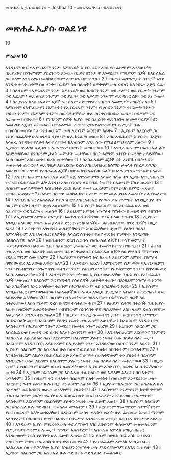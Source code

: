 ﻿
 መጽሐፈ ኢያሱ ወልደ ነዌ - Joshua 10 - መጽሐፍ ቅዱስ ብሉይ ኪዳን
# መጽሐፈ ኢያሱ ወልደ ነዌ
10
### ምዕራፍ 10
እንዲህም ሆነ፤ የኢየሩሳሌም ንጉሥ አዶኒጼዴቅ ኢያሱ ጋይን እንደ ያዘ ፈጽሞም እንዳጠፋት፥ በኢያሪኮና በንጉሥዋም ያደረገውን እንዲሁ በጋይና በንጉሥዋ እንዳደረገ፥ የገባዖንም ሰዎች ከእስራኤል ጋር ሰላም እንዳደረጉ በመካከላቸውም እንደ ሆኑ በሰማ ጊዜ፥
2 ፤ ገባዖን ከመንግሥታት ከተሞች እንደ አንዲቱ ታላቅ ከተማ ስለ ሆነች፥ ከጋይም ስለ በለጠች፥ ሰዎችዋም ሁሉ ኃያላን ስለ ነበሩ፥ እጅግ ፈራ።
3 ፤ ስለዚህም የኢየሩሳሌም ንጉሥ አዶኒጼዴቅ ወደ ኬብሮን ንጉሥ ወደ ሆሃም፥ ወደ የርሙት ንጉሥም ወደ ጲርአም፥ ወደ ለኪሶ ንጉሥም ወደ ያፊዓ፥ ወደ አዶላም ንጉሥም ወደ ዳቤር ልኮ። ወደ እኔ ውጡ፥
4 ፤ ከኢያሱና ከእስራኤልም ልጆች ጋር ሰላም አድርገዋልና ገባዖንን ለመምታት አግዙኝ አለ።
5 ፤ አምስቱም የአሞራውያን ነገሥታት፥ የኢየሩሳሌም ንጉሥ፥ የኬብሮን ንጉሥ፥ የየርሙት ንጉሥ፥ የለኪሶ ንጉሥ፥ የአዶላም ንጉሥ፥ ከሠራዊቶቻቸው ሁሉ ጋር ተሰብስበው ወጡ፥ ከገባዖንም ጋር ሊጋጠሙ ከበቡአት።
6 ፤ የገባዖንም ሰዎች ኢያሱ ወደ ሰፈረበት ወደ ጌልገላ ልከው። ባሪያዎችህን ለመርዳት እጅህን አትመልስ፤ በተራራማው አገር የሚኖሩ የአሞራውያን ነገሥታት ሁሉ ተሰብስበውብናልና ፈጥነህ ወደ እኛ ውጣ አድነንም እርዳንም አሉት።
7 ፤ ኢያሱም ከእርሱም ጋር የነበሩ ሰልፈኞች ሁሉ ጽኑዓን ኃያላኑም ሁሉ ከጌልገላ ወጡ።
8 ፤ እግዚአብሔርም ኢያሱን። በእጅህ አሳልፌ ሰጥቼአቸዋለሁና አትፍራቸው፤ ከእነርሱም አንድ ሰው የሚቋቋምህ የለም አለው።
9 ፤ ኢያሱም ከጌልገላ ሌሊቱን ሁሉ ገሥግሦ በድንገት መጣባቸው።
10 ፤ እግዚአብሔርም በእስራኤል ፊት አስደነገጣቸው፤ በገባዖንም ታላቅ መምታት መታቸው፥ በቤትሖሮንም ዐቀበት በመንገድ አሳደዳቸው፥ እስከ ዓዜቃና እስከ መቄዳ ድረስ መታቸው።
11 ፤ ከእስራኤልም ልጆች ፊት እየሸሹ በቤትሖሮን ቍልቍለት ሲወርዱ፥ ወደ ዓዜቃ እስኪደርሱ ድረስ እግዚአብሔር ከሰማይ ታላላቅ የበረዶ ድንጋይ አወረደባቸውና ሞቱ፤ የእስራኤል ልጆች በሰይፍ ከገደሉአቸው ይልቅ በበረዶ ድንጋይ የሞቱት በለጡ።
12 ፤ እግዚአብሔርም በእስራኤል ልጆች እጅ አሞራውያንን አሳልፎ በሰጠ ቀን ኢያሱ እግዚአብሔርን ተናገረ፤ በእስራኤልም ፊት እንዲህ አለ። በገባዖን ላይ ፀሐይ ትቁም፥ በኤሎንም ሸለቆ ጨረቃ፤
13 ፤ ሕዝቡም ጠላቶቻቸውን እስኪበቀሉ ድረስ ፀሐይ ቆመ፥ ጨረቃም ዘገየ። ይህስ በያሻር መጽሐፍ የተጻፈ አይደለምን? ፀሐይም በሰማይ መካከል ዘገየ፥ አንድ ቀንም ሙሉ ያህል ለመግባት አልቸኰለም።
14 ፤ እግዚአብሔር ለእስራኤል ይዋጋ ነበርና እግዚአብሔር የሰውን ቃል የሰማበት እንደዚያ ያለ ቀን ከዚያም በፊት ከዚያም በኋላ አልነበረም።
15 ፤ ኢያሱም ከእርሱም ጋር እስራኤል ሁሉ ወደ ሰፈራቸው ወደ ጌልገላ ተመለሱ።
16 ፤ እነዚህም አምስት ነገሥታት ሸሽተው በመቄዳ ዋሻ ተሸሸጉ።
17 ፤ ለኢያሱም። አምስቱ ነገሥታት በመቄዳ ዋሻ ተሸሽገው ተገኙ ብለው ነገሩት።
18 ፤ ኢያሱም እንዲህ አለ። ወደ ዋሻው አፍ ታላላቅ ድንጋይ አንከባልላችሁ፥ ይጠብቁአቸው ዘንድ ሰዎችን በዚያ አኑሩ፤
19 ፤ እናንተ ግን አትዘግዩ፥ ጠላቶቻችሁንም አባርሩአቸው፥ በኋላም ያሉትን ግደሉ፤ አምላካችሁም እግዚአብሔር በእጃችሁ አሳልፎ ሰጥቶአቸዋልና ወደ ከተሞቻቸው እንዳይገቡ ከልክሉአቸው አለ።
20 ፤ እስኪጠፉም ድረስ ኢያሱና የእስራኤል ልጆች በታላቅ መምታት መምታታቸውን በፈጸሙ ጊዜ፥ ከእነርሱም ያመለጡት ወደ ተመሸገ ከተማ በገቡ ጊዜ፥
21 ፤ ሕዝብ ሁሉ ኢያሱ ወደ ሰፈረበት ወደ መቄዳ በደኅና ተመለሱ፤ በእስራኤል ልጆች ላይ ምላሱን ማንቀሳቀስ የደፈረ ማንም ሰው የለም።
22 ፤ ኢያሱም። የዋሻውን አፍ ክፈቱ፥ እነዚያንም አምስት ነገሥታት ከዋሻው ወደ እኔ አውጡአቸው አለ።
23 ፤ እንዲህም አደረጉ፤ አምስቱንም ነገሥታት፥ የኢየሩሳሌምን ንጉሥ የኬብሮንንም ንጉሥ የየርሙትንም ንጉሥ የለኪሶንም ንጉሥ የኦዶላምንም ንጉሥ፥ ከዋሻው ወደ እርሱ አወጡአቸው።
24 ፤ እነዚያንም ነገሥታት ወደ ኢያሱ ባወጡአቸው ጊዜ ኢያሱ የእስራኤልን ሰዎች ሁሉ ጠራ፥ ከእርሱም ጋር የሄዱትን የሰልፈኞች አለቆች። ቅረቡ፥ በእነዚህም ነገሥታት አንገት ላይ እግራችሁን አኑሩ አላቸው። ቀረቡም በአንገታቸውም ላይ እግራቸውን አኖሩ።
25 ፤ ኢያሱም። እግዚአብሔር በምትወጉአቸው በጠላቶቻችሁ ሁሉ ላይ እንዲሁ ያደርጋልና አትፍሩ፥ አትደንግጡ፤ ጽኑ፥ አይዞአችሁ አላቸው።
26 ፤ ከዚህም በኋላ መትተው ገደሉአቸው፥ በአምስቱም ዛፎች ላይ ሰቀሉአቸው፤ እስከ ማታም ድረስ በዛፎቹ ተሰቅለው ቈዩ።
27 ፤ ፀሐይም ልትገባ በቀረበች ጊዜ ኢያሱ አዘዘ፥ ከዛፎችም አወረዱአቸው፥ ተሸሽገውም በነበሩበት ዋሻ ጣሉአቸው፥ እስከ ዛሬም ድረስ በዋሻው አፍ ታላላቅ ድንጋይ ተደርጎአል።
28 ፤ በዚያም ቀን ኢያሱ መቄዳን ያዛት፥ እርስዋንና ንጉሥዋንም በሰይፍ ስለት መታ፤ በእርስዋም ያሉትን ነፍሳት ሁሉ ፈጽሞ አጠፋቸው፥ ከእነርሱም አንዱን ስንኳ አላስቀረም፤ በኢያሪኮም ንጉሥ እንዳደረገ በመቄዳ ንጉሥ አደረገ።
29 ፤ ኢያሱም ከእርሱም ጋር እስራኤል ሁሉ ከመቄዳ ወደ ልብና አለፉ፥ ልብናንም ወጉ።
30 ፤ እግዚአብሔርም እርስዋንና ንጉሥዋን በእስራኤል እጅ አሳልፎ ሰጠ፤ እርስዋንም በእርስዋም ያሉትን ነፍሳት ሁሉ በሰይፍ ስለት መታ፥ በእርስዋም አንዱን ስንኳ አላስቀረም፤ በኢያሪኮም ንጉሥ እንዳደረገው በልብና ንጉሥ አደረገ።
31 ፤ ኢያሱም ከእርሱም ጋር እስራኤል ሁሉ ከልብና ወደ ለኪሶ አለፉ፥ ከበቡአትም፥ ወጉአትም።
32 ፤ እግዚአብሔርም ለኪሶን በእስራኤል እጅ አሳልፎ ሰጣት፥ በሁለተኛውም ቀን ያዙአት፤ በልብናም እንዳደረጉት ሁሉ፥ እርስዋን በእርስዋም ያሉትን ነፍሳት ሁሉ በሰይፍ ስለት መቱአቸው።
33 ፤ በዚያን ጊዜም የጌዝር ንጉሥ ሆራም ለኪሶን ለመርዳት ወጣ፤ ኢያሱም አንድ ስንኳ ሳይቀር እርሱንና ሕዝቡን መታ።
34 ፤ ኢያሱም ከእርሱም ጋር እስራኤል ሁሉ ከለኪሶ ወደ ኦዶላም አለፉ፥ ከበቡአትም፥ ወጉአትም፤
35 ፤ በዚያም ቀን ያዙአት፥ በሰይፍም ስለት መቱአት፤ በለኪሶም እንዳደረገው ሁሉ፥ በእርስዋ ያሉትን ነፍሳት ሁሉ በዚያ ቀን ፈጽሞ አጠፋ።
36 ፤ ኢያሱም ከእርሱም ጋር እስራኤል ሁሉ ከኦዶላም ወደ ኬብሮን ወጡ፥ ወጉአትም፥ ያዙአትም፤
37 ፤ እርስዋንም ንጉሥዋንም ከተሞችዋንም ሁሉ በእርስዋም ያሉትን ነፍሳት ሁሉ በሰይፍ ስለት መቱ፤ በኦዶላም እንዳደረገው ሁሉ ማንንም አላስቀረም፤ እርስዋንም በእርስዋም ያሉትን ነፍሳት ሁሉ ፈጽሞ አጠፋ።
38 ፤ ኢያሱም ከእርሱም ጋር እስራኤል ሁሉ ወደ ዳቤር ተመለሱ፥ ወጉአትም፥
39 ፤ እርስዋንም ንጉሥዋንም ከተሞችዋንም ያዙ፤ በሰይፍም ስለት መቱአቸው፥ በእነርሱም ውስጥ ያሉትን ነፍሳት ሁሉ ፈጽመው አጠፉ፤ ማንንም አላስቀረም፤ በኬብሮን፥ ደግሞ በልብናና በንጉሥዋ እንዳደረገው እንዲሁ በዳቤርና በንጉሥዋ አደረገ።
40 ፤ እንዲሁም ኢያሱ ምድሪቱን ሁሉ ተራራማውን አገር ደቡቡንም ቈላውንም ቍልቍለቱንም ነገሥታቶቻቸውንም ሁሉ መታ፤ ማንንም አላስቀረም፤ የእስራኤል አምላክ እግዚአብሔር እንዳዘዘውም ነፍስ ያለበትን ሁሉ ፈጽሞ አጠፋ።
41 ፤ ኢያሱም ከቃዴስ በርኔ እስከ ጋዛ ድረስ የጎሶምንም ምድር ሁሉ እስከ ገባዖን ድረስ መታ።
42 ፤ የእስራኤልም አምላክ እግዚአብሔር ለእስራኤል ስለ ተዋጋላቸው ኢያሱ እነዚህን ነገሥታት ሁሉ ምድራቸውንም በአንድ ጊዜ ያዘ።
43 ፤ ኢያሱም ከእርሱም ጋር እስራኤል ሁሉ ወደ ሰፈሩ ወደ ጌልገላ ተመለሱ። a 
